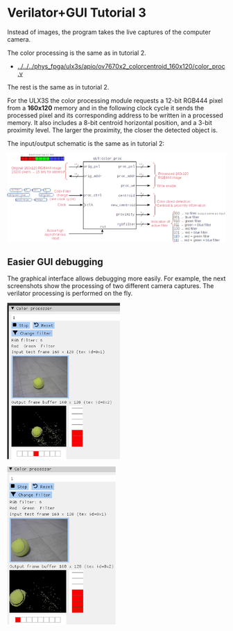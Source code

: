 # Verilator+GUI Tutorial 3

Instead of images, the program takes the live captures of the computer camera.

The color processing is the same as in tutorial 2.

* [../../../phys_fpga/ulx3s/apio/ov7670x2_colorcentroid_160x120/color_proc.v](../../../phys_fpga/ulx3s/apio/ov7670x2_colorcentroid_160x120/color_proc.v)

The rest is the same as in tutorial 2.

For the ULX3S the color processing module requests a 12-bit RGB444 pixel from a **160x120** memory and in the following clock cycle it sends the processed pixel and its corresponding address to be written in a processed memory. It also includes a 8-bit centroid horizontal position, and a 3-bit proximity level. The larger the proximity, the closer the detected object is.

The input/output schematic is the same as in tutorial 2:

![color processing module](../tut02/color_proc_centr_block.png)


## Easier GUI debugging

The graphical interface allows debugging more easily. For example, the next screenshots show the processing of two different camera captures. The verilator processing is performed on the fly.

![1st camera frame](imgs/camera_proc_03_sm.png)


![2nd camera frame](imgs/camera_proc_06_sm.png)








